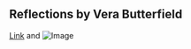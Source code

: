 ## Reflections by Vera Butterfield

[Link](https://editor.p5js.org/verabutterfield4/full/-upPb5dvA) and ![Image](src)
```
